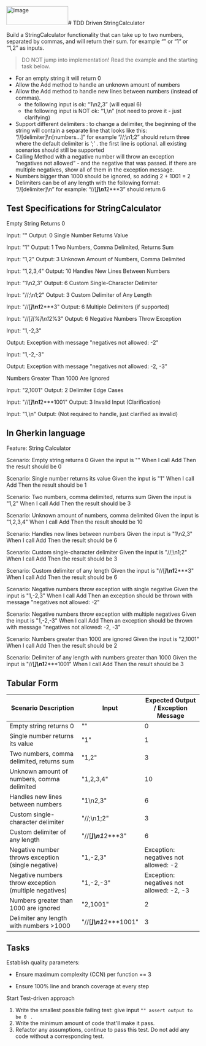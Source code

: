 <img width="161" height="49" alt="image" src="https://github.com/user-attachments/assets/34ea0619-663c-4656-a72b-c36793783f32" /># TDD Driven StringCalculator

Build a StringCalculator functionality that can take up to two numbers, separated by commas, and will return their sum. 
for example “” or “1” or “1,2” as inputs.

> DO NOT jump into implementation! Read the example and the starting task below.

- For an empty string it will return 0
- Allow the Add method to handle an unknown amount of numbers
- Allow the Add method to handle new lines between numbers (instead of commas).
  - the following input is ok: “1\n2,3” (will equal 6)
  - the following input is NOT ok: “1,\n” (not need to prove it - just clarifying)
- Support different delimiters : to change a delimiter, the beginning of the string will contain a separate line that looks like this: “//[delimiter]\n[numbers…]” for example “//;\n1;2” should return three where the default delimiter is ‘;’ .
the first line is optional. all existing scenarios should still be supported
- Calling Method with a negative number will throw an exception “negatives not allowed” - and the negative that was passed. if there are multiple negatives, show all of them in the exception message.
- Numbers bigger than 1000 should be ignored, so adding 2 + 1001 = 2
- Delimiters can be of any length with the following format: “//[delimiter]\n” for example: “//[***]\n1***2***3” should return 6

## Test Specifications for StringCalculator

Empty String Returns 0

Input: ""
Output: 0
Single Number Returns Value

Input: "1"
Output: 1
Two Numbers, Comma Delimited, Returns Sum

Input: "1,2"
Output: 3
Unknown Amount of Numbers, Comma Delimited

Input: "1,2,3,4"
Output: 10
Handles New Lines Between Numbers

Input: "1\n2,3"
Output: 6
Custom Single-Character Delimiter

Input: "//;\n1;2"
Output: 3
Custom Delimiter of Any Length

Input: "//[***]\n1***2***3"
Output: 6
Multiple Delimiters (if supported)

Input: "//[*][%]\n1*2%3"
Output: 6
Negative Numbers Throw Exception

Input: "1,-2,3"

Output: Exception with message "negatives not allowed: -2"

Input: "1,-2,-3"

Output: Exception with message "negatives not allowed: -2, -3"

Numbers Greater Than 1000 Are Ignored

Input: "2,1001"
Output: 2
Delimiter Edge Cases

Input: "//[***]\n1***2***1001"
Output: 3
Invalid Input (Clarification)

Input: "1,\n"
Output: (Not required to handle, just clarified as invalid)


## In Gherkin language
Feature: String Calculator

  Scenario: Empty string returns 0
    Given the input is ""
    When I call Add
    Then the result should be 0

  Scenario: Single number returns its value
    Given the input is "1"
    When I call Add
    Then the result should be 1

  Scenario: Two numbers, comma delimited, returns sum
    Given the input is "1,2"
    When I call Add
    Then the result should be 3

  Scenario: Unknown amount of numbers, comma delimited
    Given the input is "1,2,3,4"
    When I call Add
    Then the result should be 10

  Scenario: Handles new lines between numbers
    Given the input is "1\n2,3"
    When I call Add
    Then the result should be 6

  Scenario: Custom single-character delimiter
    Given the input is "//;\n1;2"
    When I call Add
    Then the result should be 3

  Scenario: Custom delimiter of any length
    Given the input is "//[***]\n1***2***3"
    When I call Add
    Then the result should be 6

  Scenario: Negative numbers throw exception with single negative
    Given the input is "1,-2,3"
    When I call Add
    Then an exception should be thrown with message "negatives not allowed: -2"

  Scenario: Negative numbers throw exception with multiple negatives
    Given the input is "1,-2,-3"
    When I call Add
    Then an exception should be thrown with message "negatives not allowed: -2, -3"

  Scenario: Numbers greater than 1000 are ignored
    Given the input is "2,1001"
    When I call Add
    Then the result should be 2

  Scenario: Delimiter of any length with numbers greater than 1000
    Given the input is "//[***]\n1***2***1001"
    When I call Add
    Then the result should be 3

## Tabular Form


| Scenario Description                                   | Input                          | Expected Output / Exception Message                |
|--------------------------------------------------------|--------------------------------|----------------------------------------------------|
| Empty string returns 0                                 | ""                             | 0                                                  |
| Single number returns its value                        | "1"                            | 1                                                  |
| Two numbers, comma delimited, returns sum              | "1,2"                          | 3                                                  |
| Unknown amount of numbers, comma delimited             | "1,2,3,4"                      | 10                                                 |
| Handles new lines between numbers                      | "1\n2,3"                       | 6                                                  |
| Custom single-character delimiter                      | "//;\n1;2"                     | 3                                                  |
| Custom delimiter of any length                         | "//[***]\n1***2***3"           | 6                                                  |
| Negative number throws exception (single negative)     | "1,-2,3"                       | Exception: negatives not allowed: -2               |
| Negative numbers throw exception (multiple negatives)  | "1,-2,-3"                      | Exception: negatives not allowed: -2, -3           |
| Numbers greater than 1000 are ignored                  | "2,1001"                       | 2                                                  |
| Delimiter any length with numbers >1000                | "//[***]\n1***2***1001"        | 3                                                  |




## Tasks



Establish quality parameters:

- Ensure  maximum complexity (CCN) per function == 3

- Ensure 100% line and branch coverage at every step

  

Start Test-driven approach

1. Write the smallest possible failing test: give input `"" assert output to be 0 ` .
2. Write the minimum amount of code that'll make it pass.
3. Refactor any assumptions, continue to pass this test. Do not add any code without a corresponding test.
